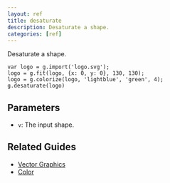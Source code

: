 ```yaml
---
layout: ref
title: desaturate
description: Desaturate a shape.
categories: [ref]
---
```

Desaturate a shape.

    var logo = g.import('logo.svg');
    logo = g.fit(logo, {x: 0, y: 0}, 130, 130);
    logo = g.colorize(logo, 'lightblue', 'green', 4);
    g.desaturate(logo)

## Parameters
- `v`: The input shape.

## Related Guides
- [Vector Graphics](/guide/vector.html)
- [Color](/guide/color.html)